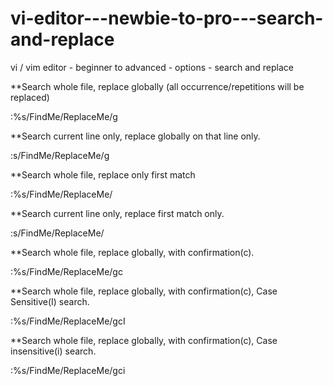 # vi-editor---newbie-to-pro---search-and-replace
vi / vim editor - beginner to advanced - options - search and replace


**Search whole file, replace globally (all occurrence/repetitions will be replaced)

:%s/FindMe/ReplaceMe/g

**Search current line only, replace globally on that line only.

:s/FindMe/ReplaceMe/g

**Search whole file, replace only first match

:%s/FindMe/ReplaceMe/

**Search current line only, replace first match only.

:s/FindMe/ReplaceMe/

**Search whole file, replace globally, with confirmation(c).

:%s/FindMe/ReplaceMe/gc

**Search whole file, replace globally, with confirmation(c), Case Sensitive(I) search.

:%s/FindMe/ReplaceMe/gcI

**Search whole file, replace globally, with confirmation(c), Case insensitive(i) search.

:%s/FindMe/ReplaceMe/gci
